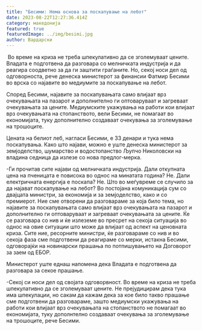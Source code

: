 ```yaml
---
title: "Бесими: Нема основа за поскапување на лебот"
date: 2023-08-22T12:27:36.414Z
category: македонија
featured: true
featuredImage: ../img/besimi.jpg
author: Вардарски
---
```

<!--StartFragment-->

 Во време на криза не треба шпекулативно да се зголемуваат цените. Владата е подготвена да разговара со мелничката индустрија и да реагира соодветно за да ги заштити граѓаните. Но, секој носи дел од одговорноста, рече денеска министерот за финансии Фатмир Бесими во врска со најавите во медиумите за поскапување на лебот.

Според Бесими, најавите за поскапувањата само влијаат врз очекувањата на пазарот и дополнително ги оптоваруваат и загреваат очекувањата за цените. Медиумските укажувања на работи кои влијаат врз очекувањата на стопанството, вели Бесими, не помагаат во економијата, туку дополнително создаваат очекувања за зголемување на трошоците.

Цената на белиот леб, нагласи Бесими, е 33 денари и тука нема поскапувања. Како што најави, можно е уште денеска министерот за земјоделство, шумарство и водостопанство Љупчо Николовски на владина седница да излезе со нова предлог-мерка. 

\-Ги прочитав сите најави од мелничката индустрија. Дали откупната цена на пченицата е повисока во однос на минатата година? Не. Дали електричната енергија е поскапа? Не. Што во меѓувреме се случило за да најават поскапување на лебот? Во постојана комуникација сум со двајцата министри, за економија и за земјоделство, како и со премиерот. Ние сме отворени да разговараме за која било тема, но најавите за поскапувањата само влијаат врз очекувањата на пазарот и дополнително ги оптоваруваат и загреваат очекувањата за цените. Ќе се разговара со нив и ќе излеземе во пресрет на секоја ситуација во однос на овие ситуации што може да влијаат од аспект на ценовната криза. Сите ние, ресорните министри, ќе разговараме со нив и во секоја фаза сме подготвени да реагираме со мерки, истакна Бесими, одговорајќи на новинарски прашања по потпишувањето на Договорот за заем од ЕБОР.

Министерот уште еднаш напомена дека Владата е подготвена да разговара за секое прашање.

\-Секој си носи дел од својата одговорвност. Во време на криза не треба шпекулативно да се зголемуваат цените. Не прејудицирам дека тука има шпекулации, но сакам да кажам дека за кое било такво прашање сме подготвени да разговараме, зашто медиумски укажувања на работи кои влијаат врз очекувањата на стопанството не помагаат во економијата, туку дополнтелно создаваат очекувања за зголемување на трошоците, рече Бесими.

<!--EndFragment-->